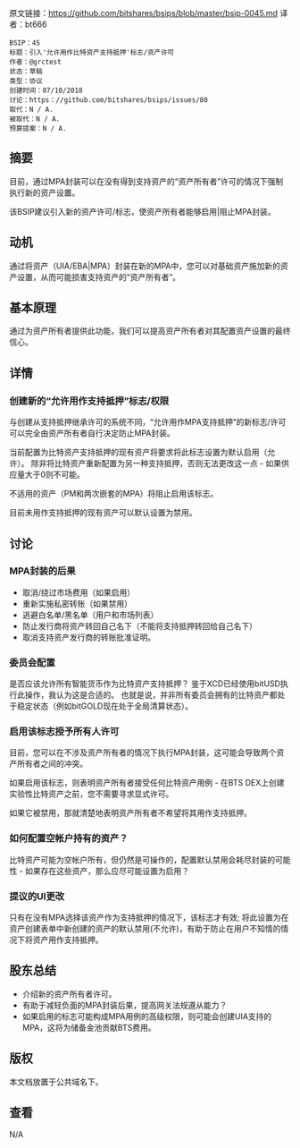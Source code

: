 原文链接：https://github.com/bitshares/bsips/blob/master/bsip-0045.md
译者：bt666

    BSIP：45
    标题：引入'允许用作比特资产支持抵押'标志/资产许可
    作者：@grctest
    状态：草稿
    类型：协议
    创建时间：07/10/2018
    讨论：https：//github.com/bitshares/bsips/issues/80
    取代：N / A.
    被取代：N / A.
    预算提案：N / A.

## 摘要 ##

目前，通过MPA封装可以在没有得到支持资产的“资产所有者”许可的情况下强制执行新的资产设置。

该BSIP建议引入新的资产许可/标志，使资产所有者能够启用|阻止MPA封装。

## 动机 ##

通过将资产（UIA/EBA|MPA）封装在新的MPA中，您可以对基础资产施加新的资产设置，从而可能损害支持资产的“资产所有者”。

## 基本原理 ##

通过为资产所有者提供此功能，我们可以提高资产所有者对其配置资产设置的最终信心。

## 详情 ##

### 创建新的“允许用作支持抵押”标志/权限 ###

与创建从支持抵押继承许可的系统不同，“允许用作MPA支持抵押”的新标志/许可可以完全由资产所有者自行决定防止MPA封装。

当前配置为比特资产支持抵押的现有资产将要求将此标志设置为默认启用（允许）。 除非将比特资产重新配置为另一种支持抵押，否则无法更改这一点 - 如果供应量大于0则不可能。

不适用的资产（PM和两次嵌套的MPA）将阻止启用该标志。

目前未用作支持抵押的现有资产可以默认设置为禁用。

## 讨论 ##

### MPA封装的后果 ###

- 取消/绕过市场费用（如果启用）
- 重新实施私密转账（如果禁用）
- 逃避白名单/黑名单（用户和市场列表）
- 防止发行商将资产转回自己名下（不能将支持抵押转回给自己名下）
- 取消支持资产发行商的转账批准证明。

### 委员会配置 ###

是否应该允许所有智能货币作为比特资产支持抵押？ 鉴于XCD已经使用bitUSD执行此操作，我认为这是合适的。 也就是说，并非所有委员会拥有的比特资产都处于稳定状态（例如bitGOLD现在处于全局清算状态）。

### 启用该标志授予所有人许可 ###

目前，您可以在不涉及资产所有者的情况下执行MPA封装，这可能会导致两个资产所有者之间的冲突。

如果启用该标志，则表明资产所有者接受任何比特资产用例 - 在BTS DEX上创建实验性比特资产之前，您不需要寻求显式许可。

如果它被禁用，那就清楚地表明资产所有者不希望将其用作支持抵押。

### 如何配置空帐户持有的资产？ ###

比特资产可能为空帐户所有，但仍然是可操作的，配置默认禁用会耗尽封装的可能性 - 如果存在这些资产，那么应尽可能设置为启用？

### 提议的UI更改 ###

只有在没有MPA选择该资产作为支持抵押的情况下，该标志才有效; 将此设置为在资产创建表单中新创建的资产的默认禁用(不允许)，有助于防止在用户不知情的情况下将资产用作支持抵押。

## 股东总结 ##

- 介绍新的资产所有者许可。
- 有助于减轻负面的MPA封装后果，提高网关法规遵从能力？
- 如果启用的标志可能构成MPA用例的高级权限，则可能会创建UIA支持的MPA，这将为储备金池贡献BTS费用。

## 版权 ##

本文档放置于公共域名下。

## 查看  ##

N/A
